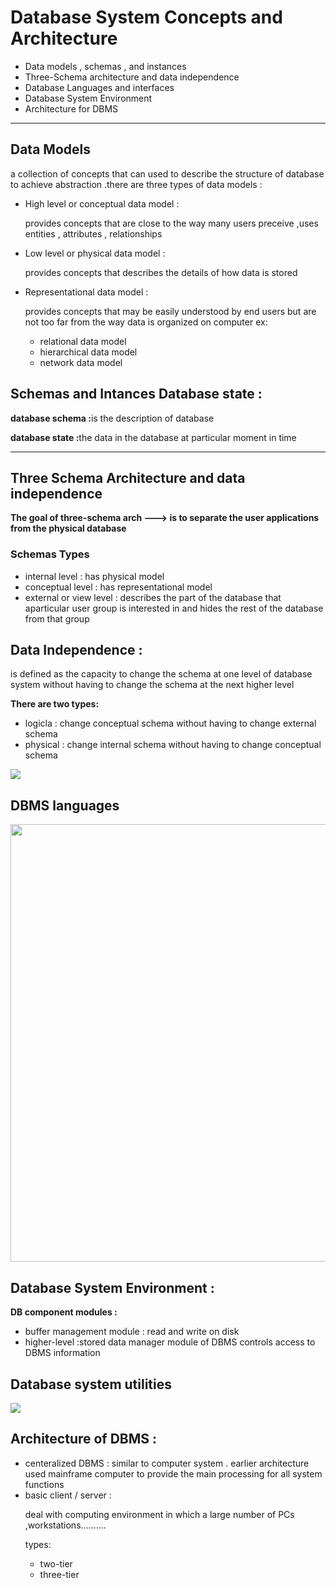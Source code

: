 <h1>Database System Concepts 
and Architecture</h1>
<ul>
  <li>
    Data models , schemas , and instances
  </li>
   <li>
    Three-Schema architecture and data independence
  </li>
  <li>Database Languages and interfaces</li>
  <li>Database System Environment</li>
  <li>Architecture for DBMS</li>
</ul>
<hr>
<h2>Data Models</h2>
<p>a collection of concepts that can used to describe the structure of database to achieve abstraction .there are three types of data models :</p>
<ul>
  <li>High level or conceptual data model :
  <p>provides concepts that are close to the way many users preceive ,uses entities , attributes , relationships</p></li>
    <li>Low level or physical data model :
  <p>provides concepts that describes the details of how data is stored</p></li>
    <li>Representational data model :
  <p>provides concepts that may be easily understood by end users but are not too far from the way data is organized on computer ex:
   <ul>
      <li>relational data model</li>
      <li>hierarchical data model</li>
      <li>network data model</li>
   </ul>
     
    
  </p></li>
      
</ul>
<h2>Schemas and Intances Database state :</h2>
<p> <b>database schema :</b>is the description of database</p>
<p> <b>database state :</b>the data in the database at particular moment in time</p>
<hr>
<h2>Three Schema Architecture and data independence</h2>
<p><b>The goal of three-schema arch --->  is to separate the user applications from the physical database</b></p>
<h3>Schemas Types</h3>
<ul>
  <li>internal level : has physical model</li>
  <li>conceptual level : has representational model</li>
  <li>external or view level : describes the part of the database that aparticular user group is interested in and hides the rest of the database from that group  </li>
</ul>

<h2>Data Independence :</h2>
<p>is defined as the capacity to change the schema at one level of database system without having to change the schema at the next higher level</p>
<p><b>There are two types:</b>
<ul>
  <li>logicla : change conceptual schema without having to change external schema </li>
   <li>physical : change internal schema without having to change conceptual schema </li>
</ul></p>
<img src="https://github.com/user-attachments/assets/5289416f-3477-4134-ac45-add5a3c26c3b">
<h2>DBMS languages</h2>
<img src="https://github.com/user-attachments/assets/5f642fae-63cb-4d4b-9191-5ad69a54a7c3" width=700px>
<h2>Database System Environment :</h2>
<p><b>DB component modules :</b></p>
<ul>
  <li>buffer management module : read and write on disk</li>
  <li>higher-level :stored data manager module of DBMS controls access to DBMS information</li>
</ul>
<h2>Database system utilities </h2>
<img src="https://github.com/user-attachments/assets/7a2fdc64-44ca-409b-8851-0e60a73fd1fa"> 
<h2>Architecture of DBMS :</h2>
<ul>
  <li>centeralized DBMS : similar to computer system . earlier architecture used mainframe computer to provide the main processing for all system functions</li>
  <li>basic client / server :<p> deal with computing environment in which a large number of PCs ,workstations..........</p>
    <p>types:</p>
    <ul>
      <li>
        two-tier
      </li>
        <li>
        three-tier
      </li>
    </ul>
  </li>
</ul>

